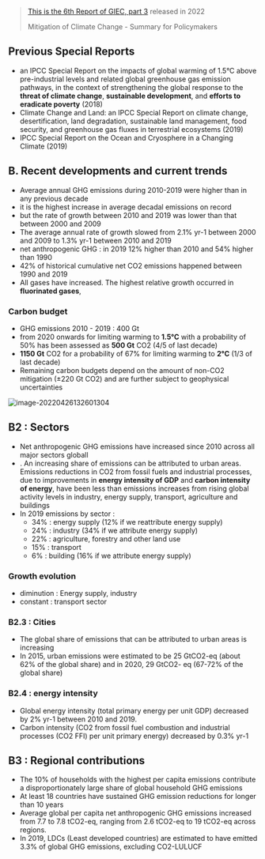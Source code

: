 > [This is the 6th Report of GIEC, part 3](file:///C:/Users/thiba/OneDrive/Bureau/books/IPCCGIEC_AR6_WGIII_SummaryForPolicymakers.pdf) released in 2022
>
> Mitigation of Climate Change - Summary for Policymakers

## Previous Special Reports

- an IPCC Special Report on the impacts of global warming of 1.5°C above pre-industrial levels and related global greenhouse gas emission pathways, in the context of strengthening the global response to the **threat of climate change**, **sustainable development**, and **efforts to eradicate poverty** (2018)
-  Climate Change and Land: an IPCC Special Report on climate change, desertification, land degradation, sustainable land management, food security, and greenhouse gas fluxes in terrestrial ecosystems (2019)
- IPCC Special Report on the Ocean and Cryosphere in a Changing Climate (2019)

## B. Recent developments and current trends

-  Average annual GHG emissions during 2010-2019 were higher than in any previous decade
  - it is the highest increase in average decadal emissions on record
-  but the rate of growth between 2010 and 2019 was lower than that between 2000 and 2009
  - The average annual rate of growth slowed from 2.1% yr-1 between 2000 and 2009 to 1.3% yr-1 between 2010 and 2019
- net anthropogenic GHG : in 2019 12% higher than 2010 and 54% higher than 1990
- 42% of historical cumulative net CO2 emissions happened between 1990 and 2019
- All gases have increased. The highest relative growth occurred in **fluorinated gases**,

### Carbon budget

- GHG emissions 2010 - 2019 : 400 Gt
- from 2020 onwards for limiting warming to **1.5°C** with a probability of 50% has been assessed as **500 Gt** CO2 (4/5 of last decade)
- **1150 Gt** CO2 for a probability of 67% for limiting warming to **2°C** (1/3 of last decade)
- Remaining carbon budgets depend on the amount of non-CO2 mitigation (±220 Gt CO2) and are further subject to geophysical uncertainties



![image-20220426132601304](https://raw.githubusercontent.com/lebrunthibault/images_bucket/master/img/image-20220426132601304.png?token=AEHIPTP3LILYICGJRA26JQDCM7LQE)



## B2 : Sectors

- Net anthropogenic GHG emissions have increased since 2010 across all major sectors globall
- . An increasing share of emissions can be attributed to urban areas. Emissions reductions in CO2 from fossil fuels and industrial processes, due to improvements in **energy intensity of GDP** and **carbon intensity of energy**, have been less than emissions increases from rising global activity levels in industry, energy supply, transport, agriculture and buildings
- In 2019 emissions by sector :
  - 34% : energy supply (12% if we reattribute energy supply)
  - 24% : industry (34% if we attribute energy supply)
  - 22% : agriculture, forestry and other land use
  - 15% : transport
  - 6% : building (16% if we attribute energy supply)

### Growth evolution

- diminution : Energy supply, industry
- constant : transport sector

### B2.3 : Cities

- The global share of emissions that can be attributed to urban areas is increasing
-  In 2015, urban emissions were estimated to be 25 GtCO2-eq (about 62% of the global share) and in 2020, 29 GtCO2- eq (67-72% of the global share)

### B2.4 : energy intensity

- Global energy intensity (total primary energy per unit GDP) decreased by 2% yr-1 between 2010 and 2019.
- Carbon intensity (CO2 from fossil fuel combustion and industrial processes (CO2 FFI) per unit primary energy) decreased by 0.3% yr-1

## B3 : Regional contributions

- The 10% of households with the highest per capita emissions contribute a disproportionately large share of global household GHG emissions
- At least 18 countries have sustained GHG emission reductions for longer than 10 years
- Average global per capita net anthropogenic GHG emissions increased from 7.7 to 7.8 tCO2-eq, ranging from 2.6 tCO2-eq to 19 tCO2-eq across regions.
- In 2019, LDCs (Least developed countries) are estimated to have emitted 3.3% of global GHG emissions, excluding CO2-LULUCF
